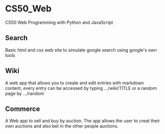 # CS50_Web
 CS50 Web Programming with Python and JavaScript

## Search
Basic html and css web site to simulate google search using google's own tools

## Wiki
A web app that allows you to create and edit entries with markdown content, every entry can be accessed by typing .../wiki/TITLE or a random page by .../random

## Commerce
A Web app to sell and buy by auction. The app allows the user to creat their own auctions and also bet in the other people auctions.